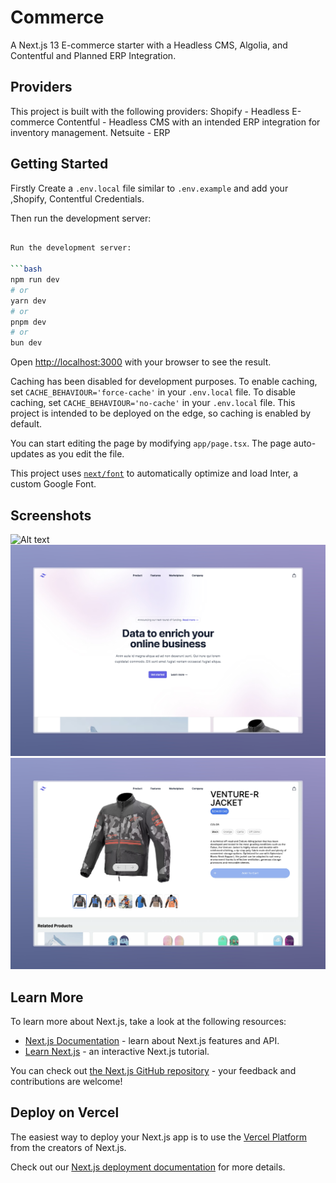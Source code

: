 
# Commerce 
A Next.js 13 E-commerce starter with a Headless CMS, Algolia, and Contentful and Planned ERP Integration.

## Providers
This project is built with the following providers:
Shopify - Headless E-commerce
Contentful - Headless CMS
with an intended ERP integration for inventory management.
Netsuite - ERP

## Getting Started

Firstly Create a `.env.local` file similar to `.env.example` and add your ,Shopify, Contentful Credentials.

Then run the development server:

```bash

Run the development server:

```bash
npm run dev
# or
yarn dev
# or
pnpm dev
# or
bun dev
```

Open [http://localhost:3000](http://localhost:3000) with your browser to see the result.

Caching has been disabled for development purposes. To enable caching, set `CACHE_BEHAVIOUR='force-cache'` in your `.env.local` file.
To disable caching, set `CACHE_BEHAVIOUR='no-cache'` in your `.env.local` file.
This project is intended to be deployed on the edge, so caching is enabled by default.

You can start editing the page by modifying `app/page.tsx`. The page auto-updates as you edit the file.

This project uses [`next/font`](https://nextjs.org/docs/basic-features/font-optimization) to automatically optimize and load Inter, a custom Google Font.

## Screenshots
![Alt text](public/appScreenshot2.png)
![Alt text](public/appScreenshot3.png)
![Alt text](public/appScreenshot4.png)

## Learn More

To learn more about Next.js, take a look at the following resources:

- [Next.js Documentation](https://nextjs.org/docs) - learn about Next.js features and API.
- [Learn Next.js](https://nextjs.org/learn) - an interactive Next.js tutorial.

You can check out [the Next.js GitHub repository](https://github.com/vercel/next.js/) - your feedback and contributions are welcome!

## Deploy on Vercel

The easiest way to deploy your Next.js app is to use the [Vercel Platform](https://vercel.com/new?utm_medium=default-template&filter=next.js&utm_source=create-next-app&utm_campaign=create-next-app-readme) from the creators of Next.js.

Check out our [Next.js deployment documentation](https://nextjs.org/docs/deployment) for more details.
